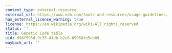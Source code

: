 ```yaml
---
content_type: external-resource
external_url: https://www.neb.com/tools-and-resources/usage-guidelines/the-genetic-code
has_external_license_warning: true
license: https://en.wikipedia.org/wiki/All_rights_reserved
status: ''
title: Genetic Code table
uid: d98f595d-9c35-41db-b2e8-69058fe5eb09
wayback_url: ''
---
```

